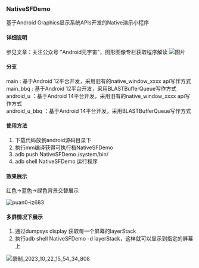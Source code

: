 ### NativeSFDemo
基于Android Graphics显示系统APIs开发的Native演示小程序

#### 详细说明
参见文章：关注公众号 "Android元宇宙"，图形图像专栏获取程序解读
![图片](https://github.com/yrzroger/NativeSFDemo/assets/18068017/e4ddc7ce-cb94-4029-847c-cdabaa5f5dcd)


#### 分支
main : 基于Android 12平台开发，采用旧有的native_window_xxxx api写作方式  
main_bbq : 基于Android 12平台开发，采用BLASTBufferQueue写作方式  
android_u ：基于Android 14平台开发，采用旧有的native_window_xxxx api写作方式  
android_u_bbq ：基于Android 14平台开发，采用BLASTBufferQueue写作方式  


#### 使用方法
1. 下载代码放到android源码目录下
2. 执行mm编译获得可执行档NativeSFDemo
3. adb push NativeSFDemo /system/bin/
4. adb shell NativeSFDemo 运行程序


#### 效果展示
红色->蓝色->绿色背景交替展示

![puan0-iz683](https://user-images.githubusercontent.com/18068017/146721508-e78d69ca-0e93-4ae6-b76a-94a7c62b5bc3.gif)

#### 多屏情况下展示
1. 通过dumpsys display 获取每一个屏幕的layerStack
2. 执行adb shell NativeSFDemo -d layerStack，这样就可以显示到指定的屏幕上

![录制_2023_10_22_15_54_34_808](https://github.com/yrzroger/NativeSFDemo/assets/18068017/2d1f0c41-7ac9-4dec-a887-c8d38b2bed7d)
